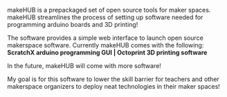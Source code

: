 makeHUB is a prepackaged set of open source tools for maker spaces. makeHUB streamlines the process of setting up software needed for programming arduino boards and 3D printing!

The software provides a simple web interface to launch open source makerspace software. Currently makeHUB comes with the following: <b>ScratchX arduino programming GUI | Octoprint 3D printing software</b>

In the future, makeHUB will come with more software!

My goal is for this software to lower the skill barrier for teachers and other makerspace organizers to deploy neat technologies in their maker spaces!
